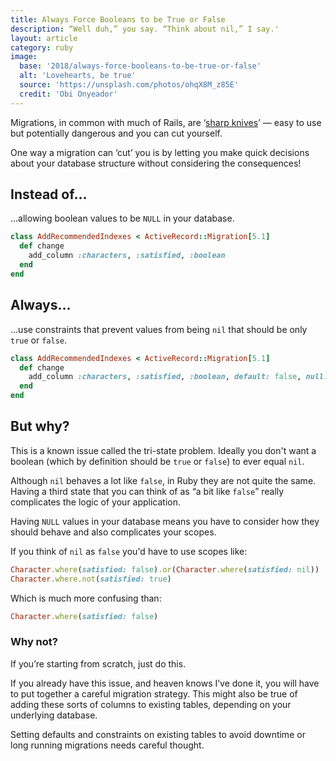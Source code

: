 ```yaml
---
title: Always Force Booleans to be True or False
description: “Well duh,” you say. “Think about nil,” I say.'
layout: article
category: ruby
image:
  base: '2018/always-force-booleans-to-be-true-or-false'
  alt: 'Lovehearts, be true'
  source: 'https://unsplash.com/photos/ohqX8M_z85E'
  credit: 'Obi Onyeador'
---
```


Migrations, in common with much of Rails, are ‘[sharp knives](https://rubyonrails.org/doctrine/#provide-sharp-knives)’ — easy to use but potentially dangerous and you can cut yourself.

One way a migration can ‘cut’ you is by letting you make quick decisions about your database structure without considering the consequences!


## Instead of…

...allowing boolean values to be `NULL` in your database.

```ruby
class AddRecommendedIndexes < ActiveRecord::Migration[5.1]
  def change
    add_column :characters, :satisfied, :boolean
  end
end
```


## Always…

...use constraints that prevent values from being `nil` that should be only `true` or `false`.

```ruby
class AddRecommendedIndexes < ActiveRecord::Migration[5.1]
  def change
    add_column :characters, :satisfied, :boolean, default: false, null: false
  end
end
```


## But why?

This is a known issue called the tri-state problem. Ideally you don't want a boolean (which by definition should be `true` or `false`) to ever equal `nil`.

Although `nil` behaves a lot like `false`, in Ruby they are not quite the same. Having a third state that you can think of as “a bit like `false`” really complicates the logic of your application.

Having `NULL` values in your database means you have to consider how they should behave and also complicates your scopes.

If you think of `nil` as `false` you'd have to use scopes like:

```ruby
Character.where(satisfied: false).or(Character.where(satisfied: nil))
Character.where.not(satisfied: true)
```

Which is much more confusing than:

```ruby
Character.where(satisfied: false)
```


### Why not?

If you’re starting from scratch, just do this.

If you already have this issue, and heaven knows I’ve done it, you will have to put together a careful migration strategy. This might also be true of adding these sorts of columns to existing tables, depending on your underlying database.

Setting defaults and constraints on existing tables to avoid downtime or long running migrations needs careful thought.
